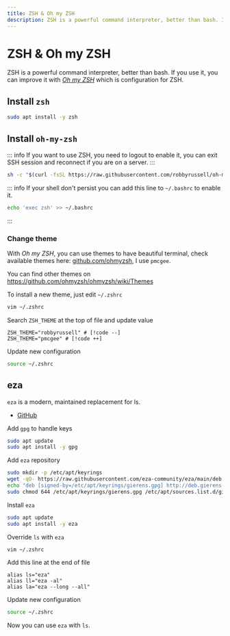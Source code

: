 ```yaml
---
title: ZSH & Oh my ZSH
description: ZSH is a powerful command interpreter, better than bash. If you use it, you can improve it with Oh my ZSH which is configuration for ZSH.
---
```


# ZSH & Oh my ZSH

ZSH is a powerful command interpreter, better than bash. If you use it, you can improve it with [_Oh my ZSH_](https://ohmyz.sh/) which is configuration for ZSH.

## Install `zsh`

```sh
sudo apt install -y zsh
```

## Install `oh-my-zsh`

::: info
If you want to use ZSH, you need to logout to enable it, you can exit SSH session and reconnect if you are on a server.
:::

```sh
sh -c "$(curl -fsSL https://raw.githubusercontent.com/robbyrussell/oh-my-zsh/master/tools/install.sh)"
```

::: info
If your shell don't persist you can add this line to `~/.bashrc` to enable it.

```sh
echo 'exec zsh' >> ~/.bashrc
```

:::

### Change theme

With _Oh my ZSH_, you can use themes to have beautiful terminal, check available themes here: [github.com/ohmyzsh](https://github.com/ohmyzsh/ohmyzsh/wiki/Themes), I use `pmcgee`.

You can find other themes on <https://github.com/ohmyzsh/ohmyzsh/wiki/Themes>

To install a new theme, just edit `~/.zshrc`

```sh
vim ~/.zshrc
```

Search `ZSH_THEME` at the top of file and update value

```sh:~/.zshrc
ZSH_THEME="robbyrussell" # [!code --]
ZSH_THEME="pmcgee" # [!code ++]
```

Update new configuration

```sh
source ~/.zshrc
```

## eza

`eza` is a modern, maintained replacement for ls.

- [GitHub](https://github.com/eza-community/eza)

Add `gpg` to handle keys

```sh
sudo apt update
sudo apt install -y gpg
```

Add `eza` repository

```sh
sudo mkdir -p /etc/apt/keyrings
wget -qO- https://raw.githubusercontent.com/eza-community/eza/main/deb.asc | sudo gpg --dearmor -o /etc/apt/keyrings/gierens.gpg
echo "deb [signed-by=/etc/apt/keyrings/gierens.gpg] http://deb.gierens.de stable main" | sudo tee /etc/apt/sources.list.d/gierens.list
sudo chmod 644 /etc/apt/keyrings/gierens.gpg /etc/apt/sources.list.d/gierens.list
```

Install `eza`

```sh
sudo apt update
sudo apt install -y eza
```

Override `ls` with `eza`

```sh
vim ~/.zshrc
```

Add this line at the end of file

```sh:~/.zshrc
alias ls="eza"
alias ll="eza -al"
alias la="eza --long --all"
```

Update new configuration

```sh
source ~/.zshrc
```

Now you can use `eza` with `ls`.
